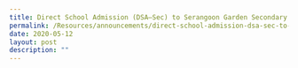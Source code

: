 ```yaml
---
title: Direct School Admission (DSA–Sec) to Serangoon Garden Secondary School (2020)
permalink: /Resources/announcements/direct-school-admission-dsa-sec-to-sgss-2020-2/
date: 2020-05-12
layout: post
description: ""
---
```

